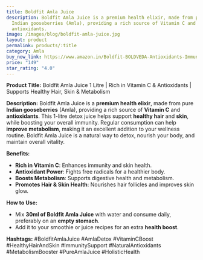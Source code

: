 ```yaml
---
title: Boldfit Amla Juice
description: Boldfit Amla Juice is a premium health elixir, made from pure
  Indian gooseberries (Amla), providing a rich source of Vitamin C and
  antioxidants.
image: /images/blog/boldfit-amla-juice.jpg
layout: product
permalink: products/:title
category: Amla
buy_now_link: https://www.amazon.in/Boldfit-BOLDVEDA-Antioxidants-Immunity-Boosting/dp/B09BKTBVZM/ref=sr_1_13?crid=9NCKR3RZI9QI&tag=m0150-21
price: "149"
star_rating: "4.0"
---
```

**Product Title:** Boldfit Amla Juice 1 Litre | Rich in Vitamin C & Antioxidants | Supports Healthy Hair, Skin & Metabolism

**Description:**
Boldfit Amla Juice is a **premium health elixir**, made from pure **Indian gooseberries** (Amla), providing a rich source of **Vitamin C** and **antioxidants**. This 1-litre detox juice helps support **healthy hair** and **skin**, while boosting your overall immunity. Regular consumption can help **improve metabolism**, making it an excellent addition to your wellness routine. Boldfit Amla Juice is a natural way to detox, nourish your body, and maintain overall vitality.

**Benefits:**
- **Rich in Vitamin C**: Enhances immunity and skin health.
- **Antioxidant Power**: Fights free radicals for a healthier body.
- **Boosts Metabolism**: Supports digestive health and metabolism.
- **Promotes Hair & Skin Health**: Nourishes hair follicles and improves skin glow.

**How to Use:**
- Mix **30ml of Boldfit Amla Juice** with water and consume daily, preferably on an **empty stomach**.
- Add it to your smoothie or juice recipes for an extra **health boost**.

**Hashtags:**
#BoldfitAmlaJuice #AmlaDetox #VitaminCBoost #HealthyHairAndSkin #ImmunitySupport #NaturalAntioxidants #MetabolismBooster #PureAmlaJuice #HolisticHealth
